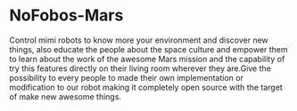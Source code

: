 NoFobos-Mars
==========

Control mimi robots to know more your environment and discover new things, also educate the people about the space culture and empower them to learn about the work of the awesome Mars mission and the capability of try this features directly on their living room wherever they are.Give the possibility to every people to made their own implementation or modification to our robot making it completely open source with the target of make new awesome things.
